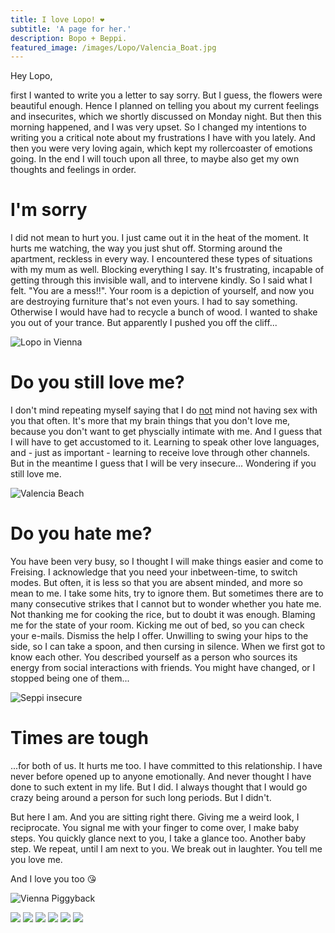 ```yaml
---
title: I love Lopo! ❤️
subtitle: 'A page for her.'
description: Bopo + Beppi.
featured_image: /images/Lopo/Valencia_Boat.jpg
---
```


Hey Lopo,

first I wanted to write you a letter to say sorry. 
But I guess, the flowers were beautiful enough.
Hence I planned on telling you about my current feelings and insecurites, which we shortly discussed on Monday night. 
But then this morning happened, and I was very upset. So I changed my intentions to writing you a critical note about my frustrations I have with you lately. 
And then you were very loving again, which kept my rollercoaster of emotions going. 
In the end I will touch upon all three, to maybe also get my own thoughts and feelings in order.

# I'm sorry

I did not mean to hurt you. I just came out it in the heat of the moment. 
It hurts me watching, the way you just shut off. Storming around the apartment, reckless in every way. I encountered these types of situations with my mum as well. Blocking everything I say. It's frustrating, incapable of getting through this invisible wall, and to intervene kindly.
So I said what I felt. "You are a mess!!". Your room is a depiction of yourself, and now you are destroying furniture that's not even yours. I had to say something. Otherwise I would have had to recycle a bunch of wood.
I wanted to shake you out of your trance. 
But apparently I pushed you off the cliff...

![Lopo in Vienna](/images/Lopo/Vienna_Lopo_Beer.jpeg)

# Do you still love me?

I don't mind repeating myself saying that I do <u>not</u> mind not having sex with you that often. It's more that my brain things that you don't love me, because you don't want to get physcially intimate with me. And I guess that I will have to get accustomed to it. Learning to speak other love languages, and - just as important - learning to receive love through other channels. But in the meantime I guess that I will be very insecure... Wondering if you still love me. 

![Valencia Beach](/images/Lopo/Valencia_Beach.jpg)

# Do you hate me?

You have been very busy, so I thought I will make things easier and come to Freising. 
I acknowledge that you need your inbetween-time, to switch modes. But often, it is less so that you are absent minded, and more so mean to me. 
I take some hits, try to ignore them. But sometimes there are to many consecutive strikes that I cannot but to wonder whether you hate me. Not thanking me for cooking the rice, but to doubt it was enough. Blaming me for the state of your room. Kicking me out of bed, so you can check your e-mails. Dismiss the help I offer. Unwilling to swing your hips to the side, so I can take a spoon, and then cursing in silence.
When we first got to know each other. You described yourself as a person who sources its energy from social interactions with friends. 
You might have changed, or I stopped being one of them...

![Seppi insecure](/images/Seppi/Seppi_Eyes_Wide_Open.jpeg)

# Times are tough
...for both of us. It hurts me too. I have committed to this relationship. 
I have never before opened up to anyone emotionally. And never thought I have done to such extent in my life. But I did. 
I always thought that I would go crazy being around a person for such long periods. But I didn't.

But here I am. And you are sitting right there. Giving me a weird look, I reciprocate. You signal me with your finger to come over, I make baby steps. You quickly glance next to you, I take a glance too. Another baby step. We repeat, until I am next to you. We break out in laughter. 
You tell me you love me.

And I love you too 😘

![Vienna Piggyback](/images/Lopo/Vienna_Piggyback.jpeg)

<div class="gallery" data-columns="3">
    <img src="/images/Lopo/Vienna_Icecream.jpeg">
    <img src="/images/Lopo/Vienna_Nightlife.jpg">
    <img src="/images/Lopo/Euro_2022.jpg">
    <img src="/images/Lopo/Christopher_Street_Day.jpg">
    <img src="/images/Lopo/Allianz_Arena.jpeg">
    <img src="/images/Lopo/Portet_Dinner.jpg">
</div>